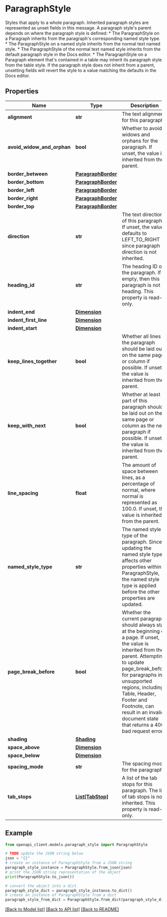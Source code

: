 # ParagraphStyle

Styles that apply to a whole paragraph. Inherited paragraph styles are represented as unset fields in this message. A paragraph style's parent depends on where the paragraph style is defined: * The ParagraphStyle on a Paragraph inherits from the paragraph's corresponding named style type. * The ParagraphStyle on a named style inherits from the normal text named style. * The ParagraphStyle of the normal text named style inherits from the default paragraph style in the Docs editor. * The ParagraphStyle on a Paragraph element that's contained in a table may inherit its paragraph style from the table style. If the paragraph style does not inherit from a parent, unsetting fields will revert the style to a value matching the defaults in the Docs editor.

## Properties

Name | Type | Description | Notes
------------ | ------------- | ------------- | -------------
**alignment** | **str** | The text alignment for this paragraph. | [optional] 
**avoid_widow_and_orphan** | **bool** | Whether to avoid widows and orphans for the paragraph. If unset, the value is inherited from the parent. | [optional] 
**border_between** | [**ParagraphBorder**](ParagraphBorder.md) |  | [optional] 
**border_bottom** | [**ParagraphBorder**](ParagraphBorder.md) |  | [optional] 
**border_left** | [**ParagraphBorder**](ParagraphBorder.md) |  | [optional] 
**border_right** | [**ParagraphBorder**](ParagraphBorder.md) |  | [optional] 
**border_top** | [**ParagraphBorder**](ParagraphBorder.md) |  | [optional] 
**direction** | **str** | The text direction of this paragraph. If unset, the value defaults to LEFT_TO_RIGHT since paragraph direction is not inherited. | [optional] 
**heading_id** | **str** | The heading ID of the paragraph. If empty, then this paragraph is not a heading. This property is read-only. | [optional] 
**indent_end** | [**Dimension**](Dimension.md) |  | [optional] 
**indent_first_line** | [**Dimension**](Dimension.md) |  | [optional] 
**indent_start** | [**Dimension**](Dimension.md) |  | [optional] 
**keep_lines_together** | **bool** | Whether all lines of the paragraph should be laid out on the same page or column if possible. If unset, the value is inherited from the parent. | [optional] 
**keep_with_next** | **bool** | Whether at least a part of this paragraph should be laid out on the same page or column as the next paragraph if possible. If unset, the value is inherited from the parent. | [optional] 
**line_spacing** | **float** | The amount of space between lines, as a percentage of normal, where normal is represented as 100.0. If unset, the value is inherited from the parent. | [optional] 
**named_style_type** | **str** | The named style type of the paragraph. Since updating the named style type affects other properties within ParagraphStyle, the named style type is applied before the other properties are updated. | [optional] 
**page_break_before** | **bool** | Whether the current paragraph should always start at the beginning of a page. If unset, the value is inherited from the parent. Attempting to update page_break_before for paragraphs in unsupported regions, including Table, Header, Footer and Footnote, can result in an invalid document state that returns a 400 bad request error. | [optional] 
**shading** | [**Shading**](Shading.md) |  | [optional] 
**space_above** | [**Dimension**](Dimension.md) |  | [optional] 
**space_below** | [**Dimension**](Dimension.md) |  | [optional] 
**spacing_mode** | **str** | The spacing mode for the paragraph. | [optional] 
**tab_stops** | [**List[TabStop]**](TabStop.md) | A list of the tab stops for this paragraph. The list of tab stops is not inherited. This property is read-only. | [optional] 

## Example

```python
from openapi_client.models.paragraph_style import ParagraphStyle

# TODO update the JSON string below
json = "{}"
# create an instance of ParagraphStyle from a JSON string
paragraph_style_instance = ParagraphStyle.from_json(json)
# print the JSON string representation of the object
print(ParagraphStyle.to_json())

# convert the object into a dict
paragraph_style_dict = paragraph_style_instance.to_dict()
# create an instance of ParagraphStyle from a dict
paragraph_style_from_dict = ParagraphStyle.from_dict(paragraph_style_dict)
```
[[Back to Model list]](../README.md#documentation-for-models) [[Back to API list]](../README.md#documentation-for-api-endpoints) [[Back to README]](../README.md)



